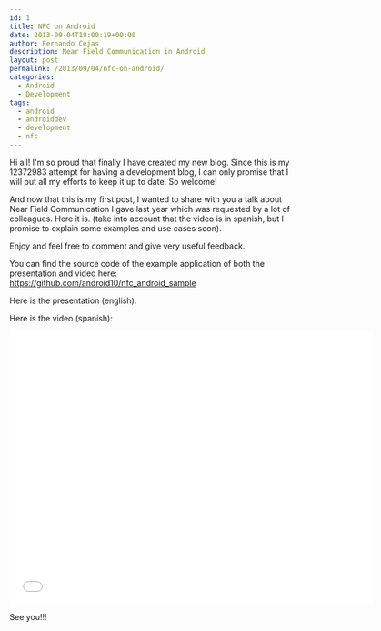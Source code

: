 ```yaml
---
id: 1
title: NFC on Android
date: 2013-09-04T18:00:19+00:00
author: Fernando Cejas
description: Near Field Communication in Android
layout: post
permalink: /2013/09/04/nfc-on-android/
categories:
  - Android
  - Development
tags:
  - android
  - androiddev
  - development
  - nfc
---
```

Hi all! I'm so proud that finally I have created my new blog. Since this is my <span class="boldtext">12372983</span> attempt for having a development blog, <span class="boldtext">I can only promise that I will put all my efforts to keep it up to date.</span> So welcome!

And now that this is my first post, I wanted to share with you a talk about <span class="boldtext">Near Field Communication</span> I gave last year which was requested by a lot of colleagues. Here it is. (take into account that the video is in spanish, but I promise to explain some examples and use cases soon).

<span class="boldtext">Enjoy and feel free to comment and give very useful feedback.</span>

You can find the source code of the example application of both the presentation and video here: <a href="https://github.com/android10/nfc_android_sample" title="https://github.com/android10/nfc_android_sample" target="_blank">https://github.com/android10/nfc_android_sample</a>

Here is the presentation (english):

<center><script class="speakerdeck-embed" type="text/javascript" src="//speakerdeck.com/assets/embed.js" async="" data-id="28a44f50f8a60130e852227600bb7d26" data-ratio="1.41436464088398"></script></center>

Here is the video (spanish):

<center><iframe width="640" height="480" src="//www.youtube.com/embed/l_NmDalX4kc" frameborder="0" allowfullscreen=""></iframe></center>

<span class="boldtext">See you!!!</span>